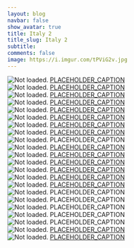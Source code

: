 ```yaml
---
layout: blog
navbar: false
show_avatar: true
title: Italy 2
title_slug: Italy 2
subtitle: 
comments: false
image: https://i.imgur.com/tPViG2v.jpg
---
```


<div class="img-container">
  <img src="https://i.imgur.com/lQwGAiG.jpg" alt="Not loaded." class="center-block">
  <a href="https://www.google.com/maps/search/?api=1&query=45.0269472,6.8583833" target="_blank">
    <span class="img-caption-corner" style="display: inline;">PLACEHOLDER_CAPTION</span>
  </a>  
</div> 


<div class="img-container">
  <img src="https://i.imgur.com/WTBovaJ.jpg" alt="Not loaded." class="center-block">
  <a href="https://www.google.com/maps/search/?api=1&query=45.0271222,6.8583250" target="_blank">
    <span class="img-caption-corner" style="display: inline;">PLACEHOLDER_CAPTION</span>
  </a>  
</div> 


<div class="img-container">
  <img src="https://i.imgur.com/U05YSVJ.jpg" alt="Not loaded." class="center-block">
  <a href="https://www.google.com/maps/search/?api=1&query=45.0257417,6.8558194" target="_blank">
    <span class="img-caption-corner" style="display: inline;">PLACEHOLDER_CAPTION</span>
  </a>  
</div> 


<div class="img-container">
  <img src="https://i.imgur.com/vyLpabN.jpg" alt="Not loaded." class="center-block">
  <a href="https://www.google.com/maps/search/?api=1&query=44.9362139,6.7465528" target="_blank">
    <span class="img-caption-corner" style="display: inline;">PLACEHOLDER_CAPTION</span>
  </a>  
</div> 


<div class="img-container">
  <img src="https://i.imgur.com/iFmuiFK.jpg" alt="Not loaded." class="center-block">
  <a href="https://www.google.com/maps/search/?api=1&query=44.9065361,6.7495306" target="_blank">
    <span class="img-caption-corner" style="display: inline;">PLACEHOLDER_CAPTION</span>
  </a>  
</div> 


<div class="img-container">
  <img src="https://i.imgur.com/S3aOBa5.jpg" alt="Not loaded." class="center-block">
  <a href="https://www.google.com/maps/search/?api=1&query=45.0258667,6.8555583" target="_blank">
    <span class="img-caption-corner" style="display: inline;">PLACEHOLDER_CAPTION</span>
  </a>  
</div> 


<div class="img-container">
  <img src="https://i.imgur.com/lPvgGEF.jpg" alt="Not loaded." class="center-block">
  <a href="https://www.google.com/maps/search/?api=1&query=45.0659139,7.6891167" target="_blank">
    <span class="img-caption-corner" style="display: inline;">PLACEHOLDER_CAPTION</span>
  </a>  
</div> 


<div class="img-container">
  <img src="https://i.imgur.com/3OAqcbV.jpg" alt="Not loaded." class="center-block">
  <a href="https://www.google.com/maps/search/?api=1&query=45.0763556,7.6790222" target="_blank">
    <span class="img-caption-corner" style="display: inline;">PLACEHOLDER_CAPTION</span>
  </a>  
</div> 


<div class="img-container">
  <img src="https://i.imgur.com/XbR4gga.jpg" alt="Not loaded." class="center-block">
  <a  target="_blank">
    <span class="img-caption-corner" style="display: inline;">PLACEHOLDER_CAPTION</span>
  </a>  
</div> 


<div class="img-container">
  <img src="https://i.imgur.com/7uko9SP.jpg" alt="Not loaded." class="center-block">
  <a href="https://www.google.com/maps/search/?api=1&query=45.9341139,7.7080444" target="_blank">
    <span class="img-caption-corner" style="display: inline;">PLACEHOLDER_CAPTION</span>
  </a>  
</div> 


<div class="img-container">
  <img src="https://i.imgur.com/tnrs7yQ.jpg" alt="Not loaded." class="center-block">
  <a href="https://www.google.com/maps/search/?api=1&query=45.9338806,7.7081000" target="_blank">
    <span class="img-caption-corner" style="display: inline;">PLACEHOLDER_CAPTION</span>
  </a>  
</div> 


<div class="img-container">
  <img src="https://i.imgur.com/IRvAANW.jpg" alt="Not loaded." class="center-block">
  <a href="https://www.google.com/maps/search/?api=1&query=45.9207750,7.6822528" target="_blank">
    <span class="img-caption-corner" style="display: inline;">PLACEHOLDER_CAPTION</span>
  </a>  
</div> 


<div class="img-container">
  <img src="https://i.imgur.com/Hp1GF9v.jpg" alt="Not loaded." class="center-block">
  <a href="https://www.google.com/maps/search/?api=1&query=45.9439056,7.7085917" target="_blank">
    <span class="img-caption-corner" style="display: inline;">PLACEHOLDER_CAPTION</span>
  </a>  
</div> 


<div class="img-container">
  <img src="https://i.imgur.com/tPViG2v.jpg" alt="Not loaded." class="center-block">
  <a href="https://www.google.com/maps/search/?api=1&query=45.9480444,7.6946167" target="_blank">
    <span class="img-caption-corner" style="display: inline;">PLACEHOLDER_CAPTION</span>
  </a>  
</div> 


<div class="img-container">
  <img src="https://i.imgur.com/xeaiZFf.jpg" alt="Not loaded." class="center-block">
  <a href="https://www.google.com/maps/search/?api=1&query=45.9451361,7.7085361" target="_blank">
    <span class="img-caption-corner" style="display: inline;">PLACEHOLDER_CAPTION</span>
  </a>  
</div> 


<div class="img-container">
  <img src="https://i.imgur.com/6DpkbOS.jpg" alt="Not loaded." class="center-block">
  <a  target="_blank">
    <span class="img-caption-corner" style="display: inline;">PLACEHOLDER_CAPTION</span>
  </a>  
</div> 


<div class="img-container">
  <img src="https://i.imgur.com/qmZx16I.jpg" alt="Not loaded." class="center-block">
  <a  target="_blank">
    <span class="img-caption-corner" style="display: inline;">PLACEHOLDER_CAPTION</span>
  </a>  
</div> 


<div class="img-container">
  <img src="https://i.imgur.com/CJJG6G4.jpg" alt="Not loaded." class="center-block">
  <a  target="_blank">
    <span class="img-caption-corner" style="display: inline;">PLACEHOLDER_CAPTION</span>
  </a>  
</div> 


<div class="img-container">
  <img src="https://i.imgur.com/eX6Mmgw.jpg" alt="Not loaded." class="center-block">
  <a  target="_blank">
    <span class="img-caption-corner" style="display: inline;">PLACEHOLDER_CAPTION</span>
  </a>  
</div> 


<div class="img-container">
  <img src="https://i.imgur.com/Smxv4xA.jpg" alt="Not loaded." class="center-block">
  <a  target="_blank">
    <span class="img-caption-corner" style="display: inline;">PLACEHOLDER_CAPTION</span>
  </a>  
</div> 


<div class="img-container">
  <img src="https://i.imgur.com/9I9TiR3.jpg" alt="Not loaded." class="center-block">
  <a href="https://www.google.com/maps/search/?api=1&query=45.9779250,9.2543167" target="_blank">
    <span class="img-caption-corner" style="display: inline;">PLACEHOLDER_CAPTION</span>
  </a>  
</div> 


<div class="img-container">
  <img src="https://i.imgur.com/MXp8asI.jpg" alt="Not loaded." class="center-block">
  <a href="https://www.google.com/maps/search/?api=1&query=45.8121222,9.0826500" target="_blank">
    <span class="img-caption-corner" style="display: inline;">PLACEHOLDER_CAPTION</span>
  </a>  
</div> 

